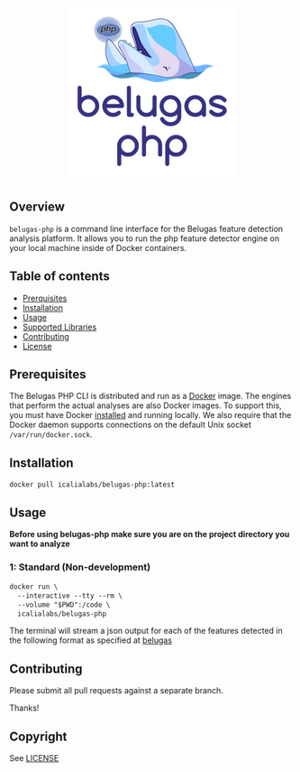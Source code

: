 <p align="center">
  <img src="belugas-php.png"/>
</p>

## Overview

`belugas-php` is a command line interface for the Belugas feature detection analysis
platform. It allows you to run the php feature detector engine on your local machine inside of Docker containers.

## Table of contents

- [Prerquisites](#prerequisites)
- [Installation](#installation)
- [Usage](#usage)
- [Supported Libraries](#supported-libraries)
- [Contributing](#contributing)
- [License](#license)


## Prerequisites

The Belugas PHP CLI is distributed and run as a [Docker](https://www.docker.com) image. The engines that perform the actual analyses are also Docker images. To support this, you must have Docker [installed](https://docs.docker.com/engine/installation/) and running locally. We also require that the Docker daemon supports connections on the default Unix socket `/var/run/docker.sock`.

## Installation

```console
docker pull icalialabs/belugas-php:latest
```

## Usage

**Before using belugas-php make sure you are on the project directory you want to analyze**

### 1: Standard (Non-development)
```console
docker run \
  --interactive --tty --rm \
  --volume "$PWD":/code \
  icalialabs/belugas-php
```

The terminal will stream a json output for each of the features detected in the following format as specified at [belugas](https://github.com/IcaliaLabs/belugas/blob/master/documented-spec/spec/SPEC.md#features)

## Contributing

Please submit all pull requests against a separate branch.

Thanks!

## Copyright

See [LICENSE](LICENSE)
